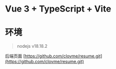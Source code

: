 # Vue 3 + TypeScript + Vite

# 环境 

> nodejs v18.18.2


后端页面 [https://github.com/clovme/resume.git](https://github.com/clovme/resume.git)
